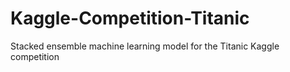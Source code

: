 # Kaggle-Competition-Titanic
Stacked ensemble machine learning model for the Titanic Kaggle competition
